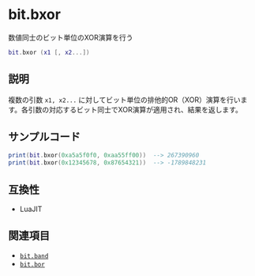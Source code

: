 # bit.bxor

数値同士のビット単位のXOR演算を行う

```lua
bit.bxor (x1 [, x2...])
```

## 説明

複数の引数 `x1, x2...` に対してビット単位の排他的OR（XOR）演算を行います。各引数の対応するビット同士でXOR演算が適用され、結果を返します。

## サンプルコード

```lua
print(bit.bxor(0xa5a5f0f0, 0xaa55ff00))  --> 267390960
print(bit.bxor(0x12345678, 0x87654321))  --> -1789848231
```

## 互換性

- LuaJIT

## 関連項目

- [`bit.band`](band.md)
- [`bit.bor`](bor.md)